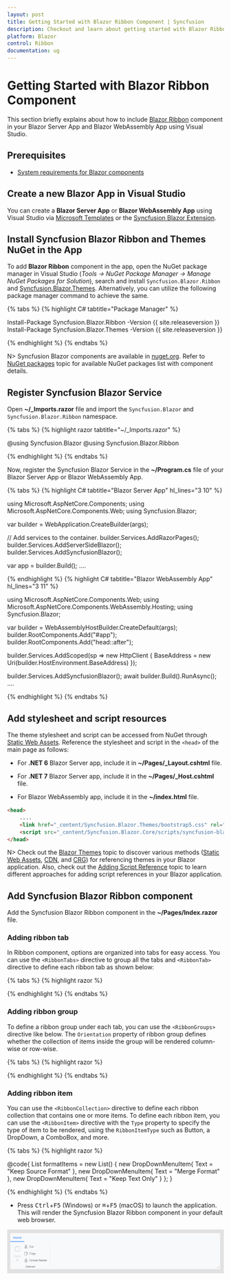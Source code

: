 ```yaml
---
layout: post
title: Getting Started with Blazor Ribbon Component | Syncfusion
description: Checkout and learn about getting started with Blazor Ribbon component in Blazor Server App and Blazor WebAssembly App.
platform: Blazor
control: Ribbon
documentation: ug
---
```


# Getting Started with Blazor Ribbon Component

This section briefly explains about how to include [Blazor Ribbon](https://www.syncfusion.com/blazor-components/blazor-ribbon) component in your Blazor Server App and Blazor WebAssembly App using Visual Studio.

## Prerequisites

* [System requirements for Blazor components](https://blazor.syncfusion.com/documentation/system-requirements)

## Create a new Blazor App in Visual Studio

You can create a **Blazor Server App** or **Blazor WebAssembly App** using Visual Studio via [Microsoft Templates](https://learn.microsoft.com/en-us/aspnet/core/blazor/tooling?view=aspnetcore-7.0) or the [Syncfusion Blazor Extension](https://blazor.syncfusion.com/documentation/visual-studio-integration/template-studio).

## Install Syncfusion Blazor Ribbon and Themes NuGet in the App

To add **Blazor Ribbon** component in the app, open the NuGet package manager in Visual Studio (*Tools → NuGet Package Manager → Manage NuGet Packages for Solution*), search and install `Syncfusion.Blazor.Ribbon` and [Syncfusion.Blazor.Themes](https://www.nuget.org/packages/Syncfusion.Blazor.Themes/). Alternatively, you can utilize the following package manager command to achieve the same.

{% tabs %}
{% highlight C# tabtitle="Package Manager" %}

Install-Package Syncfusion.Blazor.Ribbon -Version {{ site.releaseversion }}
Install-Package Syncfusion.Blazor.Themes -Version {{ site.releaseversion }}

{% endhighlight %}
{% endtabs %}

N> Syncfusion Blazor components are available in [nuget.org](https://www.nuget.org/packages?q=syncfusion.blazor). Refer to [NuGet packages](https://blazor.syncfusion.com/documentation/nuget-packages) topic for available NuGet packages list with component details.

## Register Syncfusion Blazor Service

Open **~/_Imports.razor** file and import the `Syncfusion.Blazor` and `Syncfusion.Blazor.Ribbon` namespace.

{% tabs %}
{% highlight razor tabtitle="~/_Imports.razor" %}

@using Syncfusion.Blazor
@using Syncfusion.Blazor.Ribbon

{% endhighlight %}
{% endtabs %}

Now, register the Syncfusion Blazor Service in the **~/Program.cs** file of your Blazor Server App or Blazor WebAssembly App.

{% tabs %}
{% highlight C# tabtitle="Blazor Server App" hl_lines="3 10" %}

using Microsoft.AspNetCore.Components;
using Microsoft.AspNetCore.Components.Web;
using Syncfusion.Blazor;

var builder = WebApplication.CreateBuilder(args);

// Add services to the container.
builder.Services.AddRazorPages();
builder.Services.AddServerSideBlazor();
builder.Services.AddSyncfusionBlazor();

var app = builder.Build();
....

{% endhighlight %}
{% highlight C# tabtitle="Blazor WebAssembly App" hl_lines="3 11" %}

using Microsoft.AspNetCore.Components.Web;
using Microsoft.AspNetCore.Components.WebAssembly.Hosting;
using Syncfusion.Blazor;

var builder = WebAssemblyHostBuilder.CreateDefault(args);
builder.RootComponents.Add<App>("#app");
builder.RootComponents.Add<HeadOutlet>("head::after");

builder.Services.AddScoped(sp => new HttpClient { BaseAddress = new Uri(builder.HostEnvironment.BaseAddress) });

builder.Services.AddSyncfusionBlazor();
await builder.Build().RunAsync();
....

{% endhighlight %}
{% endtabs %}

## Add stylesheet and script resources

The theme stylesheet and script can be accessed from NuGet through [Static Web Assets](https://blazor.syncfusion.com/documentation/appearance/themes#static-web-assets). Reference the stylesheet and script in the `<head>` of the main page as follows:

* For **.NET 6** Blazor Server app, include it in **~/Pages/_Layout.cshtml** file.

* For **.NET 7** Blazor Server app, include it in the **~/Pages/_Host.cshtml** file.

* For Blazor WebAssembly app, include it in the **~/index.html** file.

```html
<head>
    ....
    <link href="_content/Syncfusion.Blazor.Themes/bootstrap5.css" rel="stylesheet" />
    <script src="_content/Syncfusion.Blazor.Core/scripts/syncfusion-blazor.min.js" type="text/javascript"></script>
</head>
```
N> Check out the [Blazor Themes](https://blazor.syncfusion.com/documentation/appearance/themes) topic to discover various methods ([Static Web Assets](https://blazor.syncfusion.com/documentation/appearance/themes#static-web-assets), [CDN](https://blazor.syncfusion.com/documentation/appearance/themes#cdn-reference), and [CRG](https://blazor.syncfusion.com/documentation/common/custom-resource-generator)) for referencing themes in your Blazor application. Also, check out the [Adding Script Reference](https://blazor.syncfusion.com/documentation/common/adding-script-references) topic to learn different approaches for adding script references in your Blazor application.

## Add Syncfusion Blazor Ribbon component

Add the Syncfusion Blazor Ribbon component in the **~/Pages/Index.razor** file.

### Adding ribbon tab

In Ribbon component, options are organized into tabs for easy access. You can use the `<RibbonTabs>` directive to group all the tabs and `<RibbonTab>` directive to define each ribbon tab as shown below:

{% tabs %}
{% highlight razor %}

<SfRibbon>
    <RibbonTabs>
        <RibbonTab HeaderText="Home"></RibbonTab>
    </RibbonTabs>
</SfRibbon>

{% endhighlight %}
{% endtabs %}

### Adding ribbon group

To define a ribbon group under each tab, you can use the `<RibbonGroups>` directive like below. The `Orientation` property of ribbon group defines whether the collection of items inside the group will be rendered column-wise or row-wise.

{% tabs %}
{% highlight razor %}

<SfRibbon>
    <RibbonTabs>
        <RibbonTab HeaderText="Home">
            <RibbonGroups>
                <RibbonGroup HeaderText="Clipboard" Orientation="Orientation.Row"></RibbonGroup>
            </RibbonGroups>
        </RibbonTab>
    </RibbonTabs>
</SfRibbon>

{% endhighlight %}
{% endtabs %}

### Adding ribbon item

You can use the `<RibbonCollection>` directive to define each ribbon collection that contains one or more items. To define each ribbon item, you can use the `<RibbonItem>` directive with the `Type` property to specify the type of item to be rendered, using the `RibbonItemType` such as Button, a DropDown, a ComboBox, and more.

{% tabs %}
{% highlight razor %}

<SfRibbon>
    <RibbonTabs>
        <RibbonTab HeaderText="Home">
            <RibbonGroups>
                <RibbonGroup HeaderText="Clipboard" Orientation="Orientation.Row">
                    <RibbonCollections>
                        <RibbonCollection>
                            <RibbonItems>
                                <RibbonItem Type=RibbonItemType.SplitButton Disabled=true>
                                    <RibbonSplitButtonSettings Content="Paste" IconCss="e-icons e-paste" Items="@formatItems"></RibbonSplitButtonSettings>
                                </RibbonItem>
                            </RibbonItems>
                        </RibbonCollection>
                        <RibbonCollection>
                            <RibbonItems>
                                <RibbonItem Type=RibbonItemType.Button>
                                    <RibbonButtonSettings Content="Cut" IconCss="e-icons e-cut" ></RibbonButtonSettings>
                                </RibbonItem>
                                <RibbonItem Type=RibbonItemType.Button>
                                    <RibbonButtonSettings Content="Copy" IconCss="e-icons e-copy"></RibbonButtonSettings>
                                </RibbonItem>
                                <RibbonItem Type=RibbonItemType.Button>
                                    <RibbonButtonSettings Content="Format Painter" IconCss="e-icons e-format-painter"></RibbonButtonSettings>
                                </RibbonItem>
                            </RibbonItems>
                        </RibbonCollection>
                    </RibbonCollections>
                </RibbonGroup>
            </RibbonGroups>
        </RibbonTab>
    </RibbonTabs>
</SfRibbon>

@code{
    List<DropDownMenuItem> formatItems = new List<DropDownMenuItem>()
    {
        new DropDownMenuItem{ Text = "Keep Source Format" },
        new DropDownMenuItem{ Text = "Merge Format" },
        new DropDownMenuItem{ Text = "Keep Text Only" }
    };
}

{% endhighlight %}
{% endtabs %}

* Press <kbd>Ctrl</kbd>+<kbd>F5</kbd> (Windows) or <kbd>⌘</kbd>+<kbd>F5</kbd> (macOS) to launch the application. This will render the Syncfusion Blazor Ribbon component in your default web browser.

![Blazor Ribbon Component](./images/getting-started1.png)
